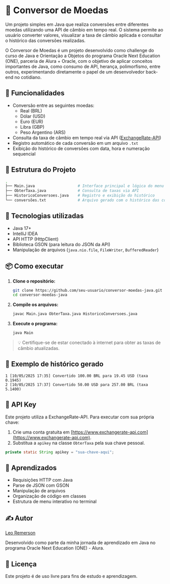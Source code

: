 # 💱 Conversor de Moedas

Um projeto simples em Java que realiza conversões entre diferentes moedas utilizando uma API de câmbio em tempo real. O sistema permite ao usuário converter valores, visualizar a taxa de câmbio aplicada e consultar o histórico das conversões realizadas.

O Conversor de Moedas é um projeto desenvolvido como challenge do curso de Java e Orientação a Objetos do programa Oracle Next Education (ONE), parceria de Alura + Oracle, com o objetivo de aplicar conceitos importantes de Java, como consumo de API, herança, polimorfismo, entre outros, experimentando diretamente o papel de um desenvolvedor back-end no cotidiano.

## 🚀 Funcionalidades

- Conversão entre as seguintes moedas:
  - Real (BRL)
  - Dólar (USD)
  - Euro (EUR)
  - Libra (GBP)
  - Peso Argentino (ARS)
- Consulta da taxa de câmbio em tempo real via API ([ExchangeRate-API](https://www.exchangerate-api.com/))
- Registro automático de cada conversão em um arquivo `.txt`
- Exibição do histórico de conversões com data, hora e numeração sequencial

## 📁 Estrutura do Projeto

```bash
.
├── Main.java                   # Interface principal e lógica do menu
├── ObterTaxa.java              # Consulta de taxas via API
├── HistoricoConversoes.java    # Registro e exibição do histórico
└── conversões.txt              # Arquivo gerado com o histórico das conversões
```

## 🧰 Tecnologias utilizadas

- Java 17+
- IntelliJ IDEA
- API HTTP (HttpClient)
- Biblioteca GSON (para leitura do JSON da API)
- Manipulação de arquivos (`java.nio.file`, `FileWriter`, `BufferedReader`)

## 📦 Como executar

1. **Clone o repositório:**
   ```bash
   git clone https://github.com/seu-usuario/conversor-moedas-java.git
   cd conversor-moedas-java
   ```

2. **Compile os arquivos:**
   ```bash
   javac Main.java ObterTaxa.java HistoricoConversoes.java
   ```

3. **Execute o programa:**
   ```bash
   java Main
   ```

> 💡 Certifique-se de estar conectado à internet para obter as taxas de câmbio atualizadas.

## 📝 Exemplo de histórico gerado

```
1 [10/05/2025 17:35] Convertido 100.00 BRL para 19.45 USD (taxa 0.1945)
2 [10/05/2025 17:37] Convertido 50.00 USD para 257.00 BRL (taxa 5.1400)
```

## 🔐 API Key

Este projeto utiliza a ExchangeRate-API. Para executar com sua própria chave:

1. Crie uma conta gratuita em [https://www.exchangerate-api.com](https://www.exchangerate-api.com).
2. Substitua a `apikey` na classe `ObterTaxa` pela sua chave pessoal.

```java
private static String apikey = "sua-chave-aqui";
```

## 🧠 Aprendizados

- Requisições HTTP com Java
- Parse de JSON com GSON
- Manipulação de arquivos
- Organização de código em classes
- Estrutura de menu interativo no terminal

## ✍️ Autor

[Leo Remerson](https://github.com/leoremerson)

Desenvolvido como parte da minha jornada de aprendizado em Java no programa Oracle Next Education (ONE) - Alura.

## 📄 Licença

Este projeto é de uso livre para fins de estudo e aprendizagem.
